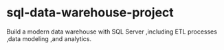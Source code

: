# sql-data-warehouse-project
Build a modern data warehouse with SQL Server ,including ETL processes ,data modeling ,and analytics.
